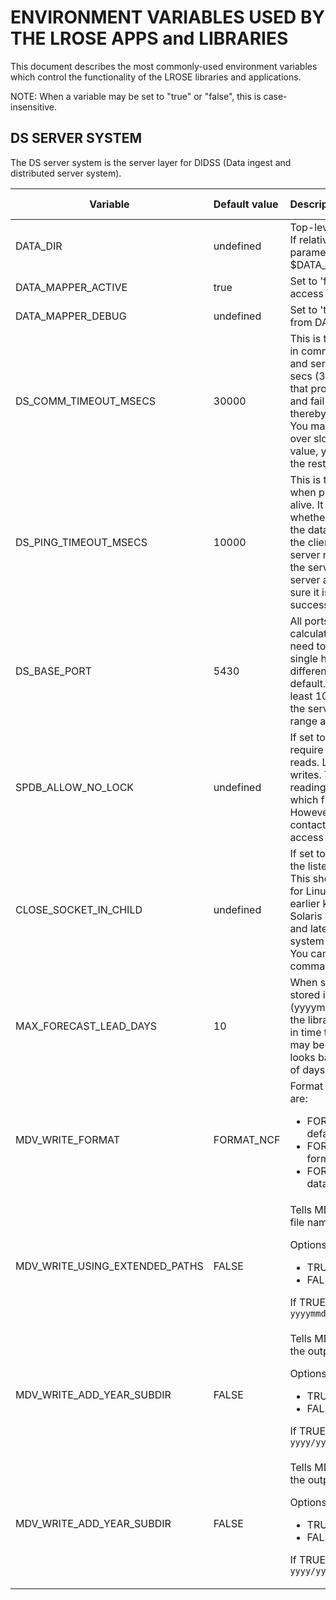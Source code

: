 # ENVIRONMENT VARIABLES USED BY THE LROSE APPS and LIBRARIES

This document describes the most commonly-used environment variables which control the functionality of the LROSE libraries and applications.

NOTE: When a variable may be set to "true" or "false", this is case-insensitive.

## DS SERVER SYSTEM

The DS server system is the server layer for DIDSS (Data ingest
and distributed server system).

| Variable | Default value | Description | Code library |
| -------- |:------------- |:----------- |:------------ |
| DATA_DIR  | undefined  | Top-level data directory for a project. If relative paths are specified in a parameter file, the path is relative to $DATA_DIR. | didss dsserver  | 
| DATA_MAPPER_ACTIVE | true | Set to 'false' to turn off automatic access from clients to DataMapper. | dsserver | 
| DATA_MAPPER_DEBUG | undefined | Set to 'true' to see debug messages from DATA_MAPPER access requests. | dsserver | 
| DS_COMM_TIMEOUT_MSECS | 30000 | This is the timeout, in milli-secs, used in communications between clients and servers. The default value of 30 secs (30000 msecs) was chosen so that programs would not block too long and fail to register with procmap, thereby causing them to be restarted. You may need to inccrease the value over slow lines. If you increase the value, you may be wise to run without the restart layer. | dsserver | 
| DS_PING_TIMEOUT_MSECS | 10000 | This is the timeout, in milli-secs, used when pinging a server to see if it is alive. It is used by clients to check whether a server is up, before making the data request. If the server is down, the client makes a request to the server manager (DsServerMgr) to start the server. The DsServerMgr starts the server and then uses a ping to make sure it is alive, before returning a successful flag to the client. | dsserver | 
| DS_BASE_PORT | 5430 | All ports in the DS server system are calculated relative to this port. If you need to run two server systems on a single host, for eaxmple for  two different users, you can override the default. To be safe, pick a number at least 1000 above the default, because the server ports are in the immediate range above the base. | dsserver | 
| SPDB_ALLOW_NO_LOCK | undefined | If set to "true", the Spdb library will not require a lock on the data base files for reads. Locks are still required for writes. This may be used if you are reading data across a cross-mount for which file locking is not implemented. However, the better strategy is to contact a server which has local access to the data. | Spdb | 
| CLOSE_SOCKET_IN_CHILD | undefined | If set to "true", the servers will close the listening socket in child processes. This should not be necessary, but was for Linux kernels 2.0.x, and possibly earlier kernels. It is not necessary on Solaris or Linux potato or kernels 2.4 and later. Only set this variable if your system is getting too many open files. You can check this with the 'lsof' command. | dsserver | 
| MAX_FORECAST_LEAD_DAYS | 10 | When seraching a directory for data stored in forecast file name format (yyyymmdd/g_hhmmss/f_ssssssss.ext) the library needs to know how far back in time to look for forecast data which may be valid at the current time. It looks back a maximum of this number of days. | didss |
| MDV_WRITE_FORMAT | FORMAT_NCF | Format for writing MDV files. Options are: <ul><li>FORMAT_NCF (NetCDF CF, the default)</li><li>FORMAT_MDV (legacy 32-bit format)</li><li>FORMAT_XML (XML header and data buffer)</li></ul> | Mdvx |
| MDV_WRITE_USING_EXTENDED_PATHS | FALSE | Tells MDV apps to add the date to the file name. <p>Options are: <ul><li>TRUE</li><li>FALSE</li></ul> <p>If TRUE, ```yyyymmdd/hhmmss.mdv``` becomes ```yyyymmdd/yyyymmdd_hhmmss.mdv``` | Mdvx |
| MDV_WRITE_ADD_YEAR_SUBDIR | FALSE | Tells MDV apps to prepend the date to the output path. <p>Options are: <ul><li>TRUE</li><li>FALSE</li></ul> <p>If TRUE, ```yyyymmdd/hhmmss.mdv``` becomes ```yyyy/yyyymmdd/hhmmss.mdv``` | Mdvx |
| MDV_WRITE_ADD_YEAR_SUBDIR | FALSE | Tells MDV apps to prepend the date to the output path. <p>Options are: <ul><li>TRUE</li><li>FALSE</li></ul> <p>If TRUE, ```yyyymmdd/hhmmss.mdv``` becomes ```yyyy/yyyymmdd/hhmmss.mdv``` | Mdvx |


